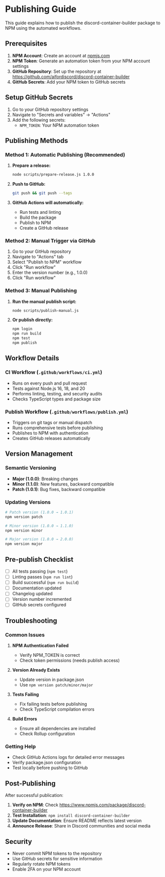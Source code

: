 # Publishing Guide

This guide explains how to publish the discord-container-builder package to NPM using the automated workflows.

## Prerequisites

1. **NPM Account**: Create an account at [npmjs.com](https://www.npmjs.com)
2. **NPM Token**: Generate an automation token from your NPM account settings
3. **GitHub Repository**: Set up the repository at https://github.com/aifordiscord/discord-container-builder
4. **GitHub Secrets**: Add your NPM token to GitHub secrets

## Setup GitHub Secrets

1. Go to your GitHub repository settings
2. Navigate to "Secrets and variables" → "Actions"
3. Add the following secrets:
   - `NPM_TOKEN`: Your NPM automation token

## Publishing Methods

### Method 1: Automatic Publishing (Recommended)

1. **Prepare a release:**
   ```bash
   node scripts/prepare-release.js 1.0.0
   ```

2. **Push to GitHub:**
   ```bash
   git push && git push --tags
   ```

3. **GitHub Actions will automatically:**
   - Run tests and linting
   - Build the package
   - Publish to NPM
   - Create a GitHub release

### Method 2: Manual Trigger via GitHub

1. Go to your GitHub repository
2. Navigate to "Actions" tab
3. Select "Publish to NPM" workflow
4. Click "Run workflow"
5. Enter the version number (e.g., 1.0.0)
6. Click "Run workflow"

### Method 3: Manual Publishing

1. **Run the manual publish script:**
   ```bash
   node scripts/publish-manual.js
   ```

2. **Or publish directly:**
   ```bash
   npm login
   npm run build
   npm test
   npm publish
   ```

## Workflow Details

### CI Workflow (`.github/workflows/ci.yml`)
- Runs on every push and pull request
- Tests against Node.js 16, 18, and 20
- Performs linting, testing, and security audits
- Checks TypeScript types and package size

### Publish Workflow (`.github/workflows/publish.yml`)
- Triggers on git tags or manual dispatch
- Runs comprehensive tests before publishing
- Publishes to NPM with authentication
- Creates GitHub releases automatically

## Version Management

### Semantic Versioning
- **Major (1.0.0)**: Breaking changes
- **Minor (1.1.0)**: New features, backward compatible
- **Patch (1.0.1)**: Bug fixes, backward compatible

### Updating Versions
```bash
# Patch version (1.0.0 → 1.0.1)
npm version patch

# Minor version (1.0.0 → 1.1.0)
npm version minor

# Major version (1.0.0 → 2.0.0)
npm version major
```

## Pre-publish Checklist

- [ ] All tests passing (`npm test`)
- [ ] Linting passes (`npm run lint`)
- [ ] Build successful (`npm run build`)
- [ ] Documentation updated
- [ ] Changelog updated
- [ ] Version number incremented
- [ ] GitHub secrets configured

## Troubleshooting

### Common Issues

1. **NPM Authentication Failed**
   - Verify NPM_TOKEN is correct
   - Check token permissions (needs publish access)

2. **Version Already Exists**
   - Update version in package.json
   - Use `npm version patch/minor/major`

3. **Tests Failing**
   - Fix failing tests before publishing
   - Check TypeScript compilation errors

4. **Build Errors**
   - Ensure all dependencies are installed
   - Check Rollup configuration

### Getting Help

- Check GitHub Actions logs for detailed error messages
- Verify package.json configuration
- Test locally before pushing to GitHub

## Post-Publishing

After successful publication:

1. **Verify on NPM**: Check https://www.npmjs.com/package/discord-container-builder
2. **Test Installation**: `npm install discord-container-builder`
3. **Update Documentation**: Ensure README reflects latest version
4. **Announce Release**: Share in Discord communities and social media

## Security

- Never commit NPM tokens to the repository
- Use GitHub secrets for sensitive information
- Regularly rotate NPM tokens
- Enable 2FA on your NPM account
